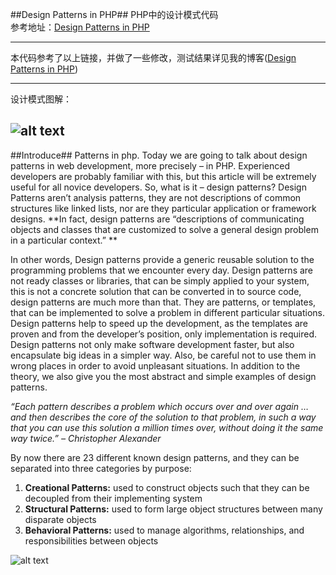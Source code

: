 ##Design Patterns in PHP##
PHP中的设计模式代码  
参考地址：[Design Patterns in PHP](http://www.devbattles.com/en/sand/post-1306-Design+Patterns+in+PHP)  

---
本代码参考了以上链接，并做了一些修改，测试结果详见我的博客([Design Patterns in PHP](http://lcpeng.cn/blog/design-patterns-in-php))  

---
设计模式图解：  

![alt text](http://lcpeng.cn/files/15_1.jpg)  
---
##Introduce##
Patterns in php. Today we are going to talk about design patterns in web development, more precisely – in PHP. Experienced developers are probably familiar with this, but this article will be extremely useful for all novice developers. So, what is it – design patterns? Design Patterns aren’t analysis patterns, they are not descriptions of common structures like linked lists, nor are they particular application or framework designs. **In fact, design patterns are “descriptions of communicating objects and classes that are customized to solve a general design problem in a particular context.” **  

In other words, Design patterns provide a generic reusable solution to the programming problems that we encounter every day. Design patterns are not ready classes or libraries, that can be simply applied to your system, this is not a concrete solution that can be converted in to source code, design patterns are much more than that. They are patterns, or templates, that can be implemented to solve a problem in different particular situations.
Design patterns help to speed up the development, as the templates are proven and from the developer’s position, only implementation is required. Design patterns not only make software development faster, but also encapsulate big ideas in a simpler way. Also, be careful not to use them in wrong places in order to avoid unpleasant situations. In addition to the theory, we also give you the most abstract and simple examples of design patterns.

*“Each pattern describes a problem which occurs over and over again … and then describes the core of the solution to that problem, in such a way that you can use this solution a million times over, without doing it the same way twice.” – Christopher Alexander*  

By now there are 23 different known design patterns, and they can be separated into three categories by purpose:

1. **Creational Patterns:** used to construct objects such that they can be decoupled from their implementing system
2. **Structural Patterns:** used to form large object structures between many disparate objects
3. **Behavioral Patterns:** used to manage algorithms, relationships, and responsibilities between objects  

![alt text](http://lcpeng.cn/files/1_54.png)